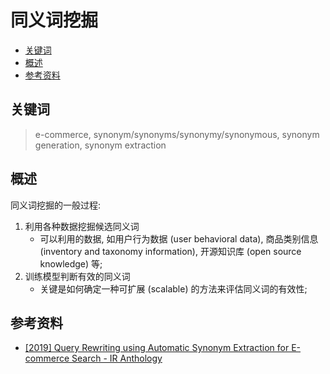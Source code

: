 同义词挖掘
===
<!--START_SECTION:badge-->
<!--END_SECTION:badge-->
<!--info
top: false
hidden: false
-->

<!-- TOC -->
- [关键词](#关键词)
- [概述](#概述)
- [参考资料](#参考资料)
<!-- TOC -->

## 关键词
> e-commerce, synonym/synonyms/synonymy/synonymous, synonym generation, synonym extraction


## 概述

同义词挖掘的一般过程:
1. 利用各种数据挖掘候选同义词
    - 可以利用的数据, 如用户行为数据 (user behavioral data), 商品类别信息 (inventory and taxonomy information), 开源知识库 (open source knowledge) 等;
2. 训练模型判断有效的同义词
    - 关键是如何确定一种可扩展 (scalable) 的方法来评估同义词的有效性;



## 参考资料
- [[2019] Query Rewriting using Automatic Synonym Extraction for E-commerce Search - IR Anthology](https://ir.webis.de/anthology/2019.sigirconf_workshop-2019ecom.18/)

